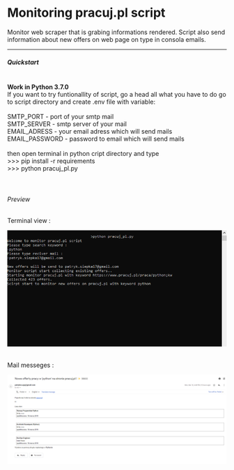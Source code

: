 # Monitoring pracuj.pl script

Monitor web scraper that is grabing informations rendered. Script also send information about new offers on web page on type in consola emails.

<hr>

<h5>Quickstart</h5>
<br>
<b>Work in Python 3.7.0</b><br>
If you want to try funtionallity of script, go a head all what you have to do go to script directory and create .env file with variable: 
<br><br>
SMTP_PORT - port of your smtp mail <br>
SMTP_SERVER - smtp server of your mail <br>
EMAIL_ADRESS - your email adress which will send mails <br>
EMAIL_PASSWORD -  password to email which will send mails<br>
 <br>
 then open terminal in python cript directory and type<br>
 >>> pip install -r requirements<br>
 >>> python pracuj_pl.py<br>
 <br><br>
 <h6>Preview</h6>
<p>Terminal view :</p>
 <img src="img/cmd.PNG" alt="terminal view">
 <br><br>
<p>Mail messeges :</p>
 <img src="img/mail.PNG" alt="terminal view">
